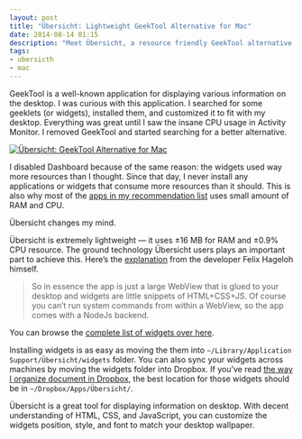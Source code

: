 ```yaml
---
layout: post
title: "Übersicht: Lightweight GeekTool Alternative for Mac"
date: 2014-08-14 01:15
description: "Meet Übersicht, a resource friendly GeekTool alternative for Mac. Build your own widgets with HTML, CSS, and JavaScript, or download the ready-made widgets for free."
tags:
- ubersicth
- mac
---
```


GeekTool is a well-known application for displaying various information on the desktop. I was curious with this application. I searched for some geeklets (or widgets), installed them, and customized it to fit with my desktop. Everything was great until I  saw the insane CPU usage in Activity Monitor. I removed GeekTool and started searching for a better alternative.

<!-- more -->

[ ![Übersicht: GeekTool Alternative for Mac][001332] ](http://images.sayzlim.net/2014/08/ubersicht_screenshot.jpg "Übersicht: GeekTool Alternative for Mac")

[001332]: http://images.sayzlim.net/2014/08/ubersicht_screenshot.jpg "Übersicht: GeekTool Alternative for Mac"

I disabled Dashboard because of the same reason: the widgets used way more resources than I thought. Since that day, I never install any applications or widgets that consume more resources than it should. This is also why most of the [apps in my recommendation list](http://sayzlim.net/apps "Apps Recommendations - Sayz Lim") uses small amount of RAM and CPU.

Übersicht changes my mind.

Übersicht is extremely lightweight — it uses ±16 MB for RAM and ±0.9% CPU resource. The ground technology Übersicht users plays an important part to achieve this. Here’s the [explanation](http://tracesof.net/blog/2014/04/22/ubersicht/ "Übersicht") from the developer Felix Hageloh himself.

> So in essence the app is just a large WebView that is glued to your desktop and widgets are little snippets of HTML+CSS+JS. Of course you can’t run system commands from within a WebView, so the app comes with a NodeJs backend.

You can browse the [complete list of widgets over here](http://tracesof.net/uebersicht-widgets/ "Übersicht Widgets - Traces Of").

Installing widgets is as easy as moving the them into `~/Library/Application Support/Übersicht/widgets` folder. You can also sync your widgets across machines by moving the widgets folder into Dropbox. If you’ve read [the way I organize document in Dropbox](http://sayzlim.net/organize-files-in-dropbox "How I Organize Files in Dropbox - Sayz Lim"), the best location for those widgets should be in `~/Dropbox/Apps/Übersicht/`.

Übersicht is a great tool for displaying information on desktop. With decent understanding of HTML, CSS, and JavaScript, you can customize the widgets position, style, and font to match your desktop wallpaper.